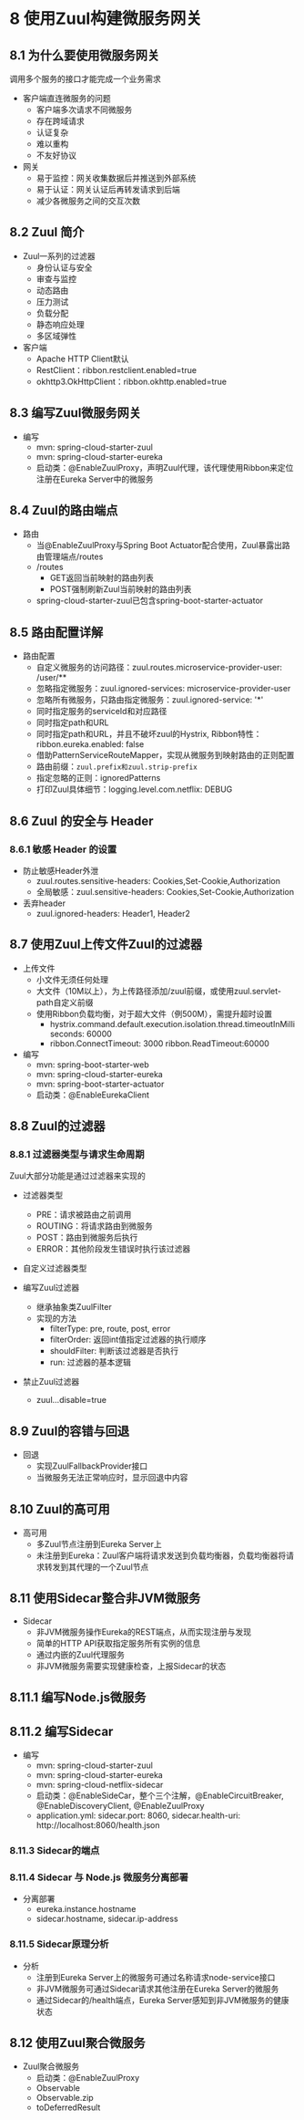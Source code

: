 

# 8 使用Zuul构建微服务网关

## 8.1 为什么要使用微服务网关

调用多个服务的接口才能完成一个业务需求

* 客户端直连微服务的问题
  * 客户端多次请求不同微服务
  * 存在跨域请求
  * 认证复杂
  * 难以重构
  * 不友好协议
* 网关
  * 易于监控：网关收集数据后并推送到外部系统
  * 易于认证：网关认证后再转发请求到后端
  * 减少各微服务之间的交互次数

## 8.2 Zuul 简介

* Zuul一系列的过滤器
  * 身份认证与安全
  * 审查与监控
  * 动态路由
  * 压力测试
  * 负载分配
  * 静态响应处理
  * 多区域弹性
* 客户端
  * Apache HTTP Client默认
  * RestClient：ribbon.restclient.enabled=true
  * okhttp3.OkHttpClient：ribbon.okhttp.enabled=true

## 8.3 编写Zuul微服务网关

* 编写
  * mvn: spring-cloud-starter-zuul
  * mvn: spring-cloud-starter-eureka
  * 启动类：@EnableZuulProxy，声明Zuul代理，该代理使用Ribbon来定位注册在Eureka Server中的微服务

## 8.4 Zuul的路由端点

* 路由
  * 当@EnableZuulProxy与Spring Boot Actuator配合使用，Zuul暴露出路由管理端点/routes
  * /routes
    * GET返回当前映射的路由列表
    * POST强制刷新Zuul当前映射的路由列表
  * spring-cloud-starter-zuul已包含spring-boot-starter-actuator

## 8.5 路由配置详解

* 路由配置
  * 自定义微服务的访问路径：zuul.routes.microservice-provider-user: /user/**
  * 忽略指定微服务：zuul.ignored-services: microservice-provider-user
  * 忽略所有微服务，只路由指定微服务：zuul.ignored-service: '*'
  * 同时指定服务的serviceId和对应路径
  * 同时指定path和URL
  * 同时指定path和URL，并且不破坏zuul的Hystrix, Ribbon特性：ribbon.eureka.enabled: false
  * 借助PatternServiceRouteMapper，实现从微服务到映射路由的正则配置
  * 路由前缀：`zuul.prefix和zuul.strip-prefix`
  * 指定忽略的正则：ignoredPatterns
  * 打印Zuul具体细节：logging.level.com.netflix: DEBUG

## 8.6 Zuul 的安全与 Header

### 8.6.1 敏感 Header 的设置

* 防止敏感Header外泄
  * zuul.routes.sensitive-headers: Cookies,Set-Cookie,Authorization
  * 全局敏感：zuul.sensitive-headers: Cookies,Set-Cookie,Authorization
* 丢弃header
  * zuul.ignored-headers: Header1, Header2

## 8.7 使用Zuul上传文件Zuul的过滤器

* 上传文件
  * 小文件无须任何处理
  * 大文件（10M以上），为上传路径添加/zuul前缀，或使用zuul.servlet-path自定义前缀
  * 使用Ribbon负载均衡，对于超大文件（例500M），需提升超时设置
    * hystrix.command.default.execution.isolation.thread.timeoutInMilliseconds: 60000
    * ribbon.ConnectTimeout: 3000 ribbon.ReadTimeout:60000
* 编写
  * mvn: spring-boot-starter-web
  * mvn: spring-cloud-starter-eureka
  * mvn: spring-boot-starter-actuator
  * 启动类：@EnableEurekaClient

## 8.8 Zuul的过滤器

### 8.8.1 过滤器类型与请求生命周期

Zuul大部分功能是通过过滤器来实现的

* 过滤器类型
  * PRE：请求被路由之前调用
  * ROUTING：将请求路由到微服务
  * POST：路由到微服务后执行
  * ERROR：其他阶段发生错误时执行该过滤器
* 自定义过滤器类型

* 编写Zuul过滤器
  * 继承抽象类ZuulFilter
  * 实现的方法
    * filterType: pre, route, post, error
    * filterOrder: 返回int值指定过滤器的执行顺序
    * shouldFilter: 判断该过滤器是否执行
    * run: 过滤器的基本逻辑

* 禁止Zuul过滤器
  * zuul.<FilterClassName>.<FilterType>.disable=true


## 8.9 Zuul的容错与回退

* 回退
  * 实现ZuulFallbackProvider接口
  * 当微服务无法正常响应时，显示回退中内容

## 8.10 Zuul的高可用

* 高可用
  * 多Zuul节点注册到Eureka Server上
  * 未注册到Eureka：Zuul客户端将请求发送到负载均衡器，负载均衡器将请求转发到其代理的一个Zuul节点

## 8.11 使用Sidecar整合非JVM微服务

* Sidecar
  * 非JVM微服务操作Eureka的REST端点，从而实现注册与发现
  * 简单的HTTP API获取指定服务所有实例的信息
  * 通过内嵌的Zuul代理服务
  * 非JVM微服务需要实现健康检查，上报Sidecar的状态

## 8.11.1 编写Node.js微服务

## 8.11.2 编写Sidecar

* 编写
  * mvn: spring-cloud-starter-zuul
  * mvn: spring-cloud-starter-eureka
  * mvn: spring-cloud-netflix-sidecar
  * 启动类：@EnableSideCar，整个三个注解，@EnableCircuitBreaker, @EnableDiscoveryClient, @EnableZuulProxy
  * application.yml: sidecar.port: 8060, sidecar.health-uri: http://localhost:8060/health.json

### 8.11.3 Sidecar的端点

### 8.11.4 Sidecar 与 Node.js 微服务分离部署

* 分离部署
  * eureka.instance.hostname
  * sidecar.hostname, sidecar.ip-address

### 8.11.5 Sidecar原理分析

* 分析
  * 注册到Eureka Server上的微服务可通过名称请求node-service接口
  * 非JVM微服务可通过Sidecar请求其他注册在Eureka Server的微服务
  * 通过Sidecar的/health端点，Eureka Server感知到非JVM微服务的健康状态

## 8.12 使用Zuul聚合微服务

* Zuul聚合微服务
  * 启动类：@EnableZuulProxy
  * Observable<User>
  * Observable.zip
  * toDeferredResult




